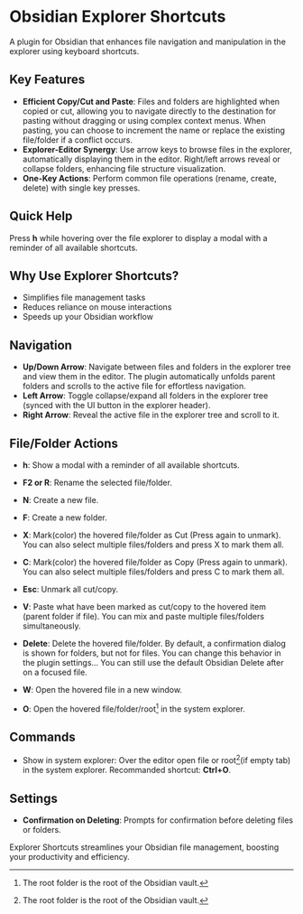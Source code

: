 # Obsidian Explorer Shortcuts

A plugin for Obsidian that enhances file navigation and manipulation in the explorer using keyboard shortcuts.

## Key Features

- **Efficient Copy/Cut and Paste**: Files and folders are highlighted when copied or cut, allowing you to navigate directly to the destination for pasting without dragging or using complex context menus. When pasting, you can choose to increment the name or replace the existing file/folder if a conflict occurs.
- **Explorer-Editor Synergy**: Use arrow keys to browse files in the explorer, automatically displaying them in the editor. Right/left arrows reveal or collapse folders, enhancing file structure visualization.
- **One-Key Actions**: Perform common file operations (rename, create, delete) with single key presses.

## Quick Help

Press **h** while hovering over the file explorer to display a modal with a reminder of all available shortcuts.

## Why Use Explorer Shortcuts?

- Simplifies file management tasks
- Reduces reliance on mouse interactions
- Speeds up your Obsidian workflow

## Navigation

- **Up/Down Arrow**: Navigate between files and folders in the explorer tree and view them in the editor. The plugin automatically unfolds parent folders and scrolls to the active file for effortless navigation.
- **Left Arrow**: Toggle collapse/expand all folders in the explorer tree (synced with the UI button in the explorer header).
- **Right Arrow**: Reveal the active file in the explorer tree and scroll to it.

## File/Folder Actions

- **h**: Show a modal with a reminder of all available shortcuts.  
  
- **F2 or R**: Rename the selected file/folder.
- **N**: Create a new file.
- **F**: Create a new folder.
- **X**: Mark(color) the hovered file/folder as Cut (Press again to unmark). You can also select multiple files/folders and press X to mark them all.
- **C**: Mark(color) the hovered file/folder as Copy (Press again to unmark). You can also select multiple files/folders and press C to mark them all.
- **Esc**: Unmark all cut/copy.
- **V**: Paste what have been marked as cut/copy to the hovered item (parent folder if file). You can mix and paste multiple files/folders simultaneously.
- **Delete**: Delete the hovered file/folder. By default, a confirmation dialog is shown for folders, but not for files. You can change this behavior in the plugin settings... You can still use the default Obsidian Delete after on a focused file.
- **W**: Open the hovered file in a new window.
- **O**: Open the hovered file/folder/root[^1] in the system explorer.

## Commands

- Show in system explorer: Over the editor open file or root[^1](if empty tab) in the system explorer. Recommanded shortcut: **Ctrl+O**.

## Settings

- **Confirmation on Deleting**: Prompts for confirmation before deleting files or folders.

Explorer Shortcuts streamlines your Obsidian file management, boosting your productivity and efficiency.  
  
[^1]: The root folder is the root of the Obsidian vault.

